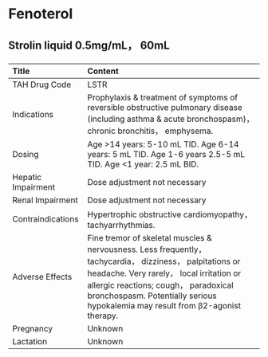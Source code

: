 # Fenoterol

## Strolin liquid 0.5mg/mL， 60mL

##### 

| Title              | Content                                                                                                                                                                                                                                                                          |
|:-------------------|:---------------------------------------------------------------------------------------------------------------------------------------------------------------------------------------------------------------------------------------------------------------------------------|
| TAH Drug Code      | LSTR                                                                                                                                                                                                                                                                             |
| Indications        | Prophylaxis & treatment of symptoms of reversible obstructive pulmonary disease (including asthma & acute bronchospasm)， chronic bronchitis， emphysema.                                                                                                                        |
| Dosing             | Age >14 years: 5-10 mL TID. Age 6-14 years: 5 mL TID. Age 1-6 years 2.5-5 mL TID. Age <1 year: 2.5 mL BID.                                                                                                                                                                       |
| Hepatic Impairment | Dose adjustment not necessary                                                                                                                                                                                                                                                    |
| Renal Impairment   | Dose adjustment not necessary                                                                                                                                                                                                                                                    |
| Contraindications  | Hypertrophic obstructive cardiomyopathy， tachyarrhythmias.                                                                                                                                                                                                                      |
| Adverse Effects    | Fine tremor of skeletal muscles & nervousness. Less frequently， tachycardia， dizziness， palpitations or headache. Very rarely， local irritation or allergic reactions; cough， paradoxical bronchospasm. Potentially serious hypokalemia may result from β2-agonist therapy. |
| Pregnancy          | Unknown                                                                                                                                                                                                                                                                          |
| Lactation          | Unknown                                                                                                                                                                                                                                                                          |

